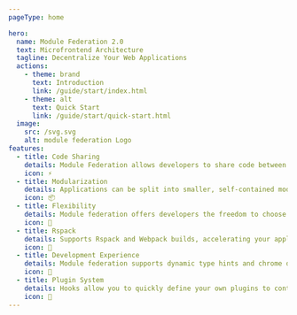 ```yaml
---
pageType: home

hero:
  name: Module Federation 2.0
  text: Microfrontend Architecture
  tagline: Decentralize Your Web Applications
  actions:
    - theme: brand
      text: Introduction
      link: /guide/start/index.html
    - theme: alt
      text: Quick Start
      link: /guide/start/quick-start.html
  image:
    src: /svg.svg
    alt: module federation Logo
features:
  - title: Code Sharing
    details: Module Federation allows developers to share code between multiple projects in a decentralized way, making it easier to manage complex applications.
    icon: ⚡
  - title: Modularization
    details: Applications can be split into smaller, self-contained modules that can be independently developed, tested, and deployed.
    icon: 📦
  - title: Flexibility
    details: Module federation offers developers the freedom to choose and implement the architecture that best suits their needs.
    icon: 🎯
  - title: Rspack
    details: Supports Rspack and Webpack builds, accelerating your application builds.
    icon: 🦀
  - title: Development Experience
    details: Module federation supports dynamic type hints and chrome devtool to enhance the development experience.
    icon: 🚀
  - title: Plugin System
    details: Hooks allow you to quickly define your own plugins to control the behavior of module loading.
    icon: 🎨
---
```

